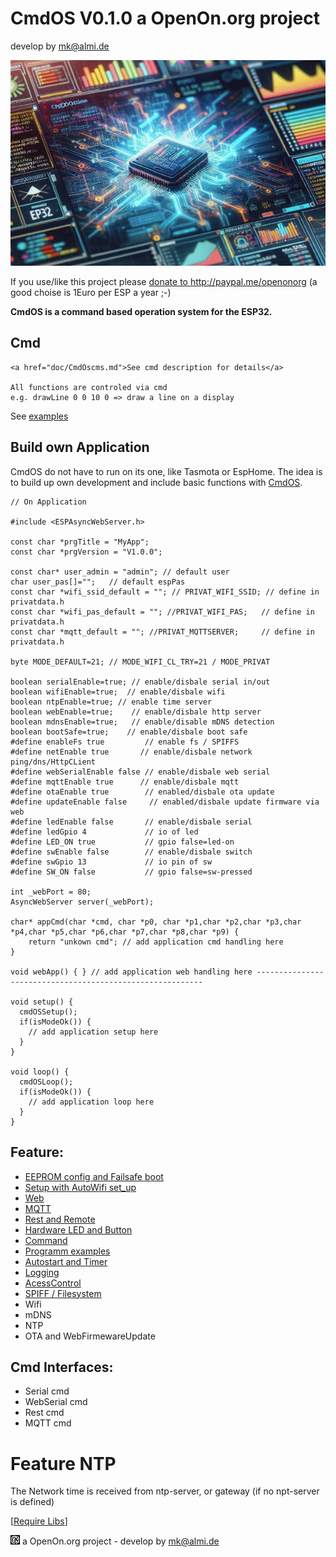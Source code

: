
# CmdOS V0.1.0 a OpenOn.org project

develop by mk@almi.de

![CmdOS LOGO](images/CmdOS.gif)

If you use/like this project please <a href='http://paypal.me/openonorg<'>donate to http://paypal.me/openonorg</a> (a good choise is 1Euro per ESP a year ;-)


**CmdOS is a command based operation system for the ESP32.**


## Cmd 
	<a href="doc/CmdOscms.md">See cmd description for details</a>

	All functions are controled via cmd
	e.g. drawLine 0 0 10 0 => draw a line on a display
	
See <a href='example/example.md'>examples</a>

## Build own Application

CmdOS do not have to run on its one, like Tasmota or EspHome. 
The idea is to build up own development and include basic functions with <a href='release/CmdOs_V010.ino'>CmdOS</a>.

	// On Application

	#include <ESPAsyncWebServer.h>
	 
	const char *prgTitle = "MyApp";
	const char *prgVersion = "V1.0.0";

	const char* user_admin = "admin"; // default user
	char user_pas[]="";   // default espPas
	const char *wifi_ssid_default = ""; // PRIVAT_WIFI_SSID; // define in privatdata.h 
	const char *wifi_pas_default = ""; //PRIVAT_WIFI_PAS;   // define in privatdata.h 
	const char *mqtt_default = ""; //PRIVAT_MQTTSERVER;     // define in privatdata.h 

	byte MODE_DEFAULT=21; // MODE_WIFI_CL_TRY=21 / MODE_PRIVAT

	boolean serialEnable=true; // enable/disbale serial in/out
	boolean wifiEnable=true;  // enable/disbale wifi
	boolean ntpEnable=true; // enable time server
	boolean webEnable=true;    // enable/disbale http server
	boolean mdnsEnable=true;   // enable/disable mDNS detection 
	boolean bootSafe=true;    // enable/disbale boot safe
	#define enableFs true         // enable fs / SPIFFS
	#define netEnable true       // enable/disbale network ping/dns/HttpCLient 
	#define webSerialEnable false // enable/disbale web serial
	#define mqttEnable true      // enable/disbale mqtt
	#define otaEnable true        // enabled/disbale ota update 
	#define updateEnable false     // enabled/disbale update firmware via web 
	#define ledEnable false       // enable/disbale serial
	#define ledGpio 4             // io of led
	#define LED_ON true           // gpio false=led-on
	#define swEnable false        // enable/disbale switch
	#define swGpio 13             // io pin of sw 
	#define SW_ON false           // gpio false=sw-pressed

	int _webPort = 80;
	AsyncWebServer server(_webPort);
	
	char* appCmd(char *cmd, char *p0, char *p1,char *p2,char *p3,char *p4,char *p5,char *p6,char *p7,char *p8,char *p9) {
		return "unkown cmd"; // add application cmd handling here 
	}

	void webApp() {	} // add application web handling here ----------------------------------------------------------

	void setup() {
	  cmdOSSetup();
	  if(isModeOk()) { 
		// add application setup here 
	  }  
	}

	void loop() {
	  cmdOSLoop();
	  if(isModeOk()) { 
		// add application loop here 
	  }  
	}


## Feature:
- <a href='doc/CmdOsBoot.md'>EEPROM config and Failsafe boot</a>
- <a href='doc/CmdOsSetup.md'>Setup with AutoWifi set_up</a>
- <a href="doc/CmdOsWeb.md">Web</a>
- <a href='doc/CmdOSMqtt.md'>MQTT</a>
- <a href='doc/CmdOSRest.md'>Rest and Remote</a>
- <a href="doc/LedAndSwitch.md">Hardware LED and Button</a>
- <a href="doc/CmdOsCmds.md">Command</a>
- <a href="example/example.md">Programm examples</a>
- <a href='doc/CmdOSTimer.md'>Autostart and Timer</a>
- <a href='doc/CmdOsLog.md'>Logging</a>
- <a href='doc/CmdOsAccess.md'>AcessControl</a>
- <a href="doc/CmdOSFilesystem.md">SPIFF / Filesystem</a>
- Wifi 
- mDNS
- NTP
- OTA and WebFirmewareUpdate

## Cmd Interfaces:
- Serial cmd
- WebSerial cmd
- Rest cmd
- MQTT cmd


# Feature NTP
The Network time is received from ntp-server, or gateway (if no npt-server is defined)
	
[<a href="libs.md">Require Libs</a>]	

![LOGO](images/CmdOS_logo.gif) a OpenOn.org project - develop by mk@almi.de 



	

	

